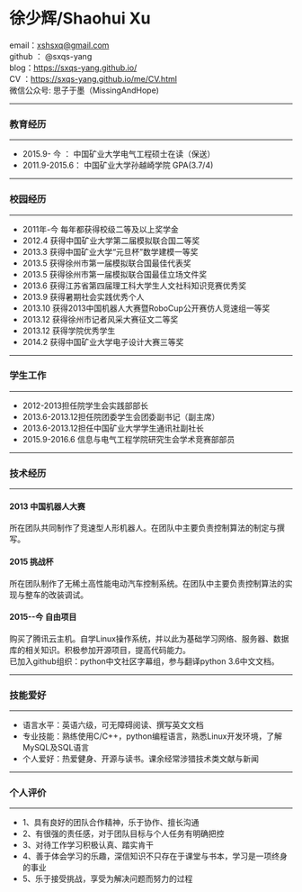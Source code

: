 # 徐少辉/Shaohui Xu
email：xshsxq@gmail.com <br>
github ： @sxqs-yang <br>
blog：https://sxqs-yang.github.io/ <br>
 CV ：https://sxqs-yang.github.io/me/CV.html <br>
微信公众号: 思子于墨（MissingAndHope) <br>

----
### 教育经历
----
* 2015.9-  今  ： 中国矿业大学电气工程硕士在读（保送）
* 2011.9-2015.6： 中国矿业大学孙越崎学院 GPA(3.7/4)
----
### 校园经历
----
* 2011年-今 每年都获得校级二等及以上奖学金
* 2012.4  获得中国矿业大学第二届模拟联合国二等奖
* 2013.3  获得中国矿业大学“元旦杯”数学建模一等奖
* 2013.5  获得徐州市第一届模拟联合国最佳代表奖
* 2013.5  获得徐州市第一届模拟联合国最佳立场文件奖
* 2013.6  获得江苏省第四届理工科大学生人文社科知识竞赛优秀奖
* 2013.9  获得暑期社会实践优秀个人
* 2013.10 获得2013中国机器人大赛暨RoboCup公开赛仿人竞速组一等奖
* 2013.12 获得徐州市记者风采大赛征文二等奖
* 2013.12 获得学院优秀学生
* 2014.2  获得中国矿业大学电子设计大赛三等奖

----
### 学生工作
----
* 2012-2013担任院学生会实践部部长
* 2013.6-2013.12担任院团委学生会团委副书记（副主席）
* 2013.6-2013.12担任中国矿业大学学生通讯社副社长
* 2015.9-2016.6 信息与电气工程学院研究生会学术竞赛部部员

----
### 技术经历
----
#### 2013 中国机器人大赛 
所在团队共同制作了竞速型人形机器人。在团队中主要负责控制算法的制定与撰写。
#### 2015 挑战杯
所在团队制作了无稀土高性能电动汽车控制系统。在团队中主要负责控制算法的实现与整车的改装调试。
#### 2015--今 自由项目
购买了腾讯云主机。自学Linux操作系统，并以此为基础学习网络、服务器、数据库的相关知识。积极参加开源项目，提高代码能力。<br>已加入github组织：python中文社区字幕组，参与翻译python 3.6中文文档。

----
### 技能爱好
----
* 语言水平：英语六级，可无障碍阅读、撰写英文文档
* 专业技能：熟练使用C/C++，python编程语言，熟悉Linux开发环境，了解MySQL及SQL语言
* 个人爱好：热爱健身、开源与读书。课余经常涉猎技术类文献与新闻
----
### 个人评价
----
* 1、具有良好的团队合作精神，乐于协作、擅长沟通
* 2、有很强的责任感，对于团队目标与个人任务有明确把控
* 3、对待工作学习积极认真、踏实肯干
* 4、善于体会学习的乐趣，深信知识不只存在于课堂与书本，学习是一项终身的事业
* 5、乐于接受挑战，享受为解决问题而努力的过程